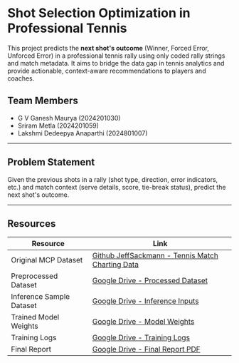 # Shot Selection Optimization in Professional Tennis

This project predicts the **next shot's outcome** (Winner, Forced Error, Unforced Error) in a professional tennis rally using only coded rally strings and match metadata. It aims to bridge the data gap in tennis analytics and provide actionable, context-aware recommendations to players and coaches.

## Team Members
- G V Ganesh Maurya (2024201030)
- Sriram Metla (2024201059)
- Lakshmi Dedeepya Anaparthi (2024801007)

---

## Problem Statement

Given the previous shots in a rally (shot type, direction, error indicators, etc.) and match context (serve details, score, tie-break status), predict the next shot's outcome.

---

## Resources

| Resource | Link |
|---------|------|
| Original MCP Dataset | [Github JeffSackmann - Tennis Match Charting Data](https://github.com/JeffSackmann/tennis_MatchChartingProject/tree/master) |
| Preprocessed Dataset | [Google Drive - Processed Dataset](https://drive.google.com/file/d/16IH03soaKK15gvOO4t84ohCP-n2abCYV/view?usp=sharing) |
| Inference Sample Dataset | [Google Drive - Inference Inputs]() |
| Trained Model Weights | [Google Drive - Model Weights]() |
| Training Logs | [Google Drive - Training Logs]() |
| Final Report | [Google Drive - Final Report PDF]() |
